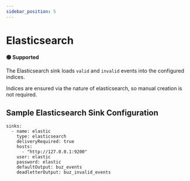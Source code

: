 ```yaml
---
sidebar_position: 5
---
```


# Elasticsearch

**🟢 Supported**

The Elasticsearch sink loads `valid` and `invalid` events into the configured indices.

Indices are ensured via the nature of elasticsearch, so manual creation is not required.

## Sample Elasticsearch Sink Configuration

```
sinks:
  - name: elastic
    type: elasticsearch
    deliveryRequired: true
    hosts:
      - "http://127.0.0.1:9200"
    user: elastic
    password: elastic
    defaultOutput: buz_events
    deadletterOutput: buz_invalid_events
```
